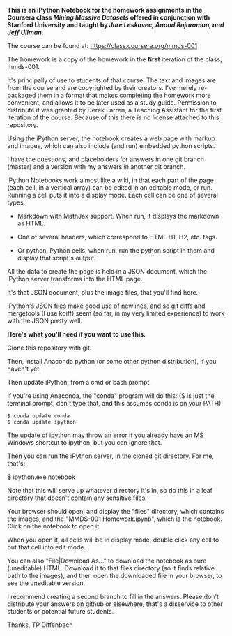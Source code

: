 **This is an iPython Notebook for the homework assignments in the Coursera class *Mining Massive Datasets*
offered in conjunction with Stanford University and taught by *Jure Leskovec, Anand Rajaraman, and Jeff Ullman.***

The course can be found at: https://class.coursera.org/mmds-001

The homework is a copy of the homework in the **first** iteration of the class, mmds-001.

It's principally of use to students of that course. The text and images are from the course and are copyrighted by their creators.
I've merely re-packaged them in a format that makes completing the homework more convenient, and allows it to be later used as a
study guide. Permission to distribute it was granted by Derek Farren, a Teaching Assistant for the first iteration of the course. 
Because of this there is no license attached to this repository.



Using the iPython server, the notebook creates a web page with markup and images, which can also include (and run) embedded python scripts.

I have the questions, and placeholders for answers in one git branch (master) and a version with my answers in another git branch.

iPython Notebooks work almost like a wiki, in that each part of the page (each cell, in a vertical array) can be edited in an editable mode, or run. Running a cell puts it into a display mode. Each cell can be one of several types:

* Markdown with MathJax support. When run, it displays the markdown as HTML.

* One of several headers, which correspond to HTML H1, H2, etc. tags.

* Or python. Python cells, when run, run the python script in them and display that script's output.

All the data to create the page is held in a JSON document, which the iPython server transforms into the HTML page. 

It's that JSON document, plus the image files, that you'll find here.

iPython's JSON files make good use of newlines, and so git diffs and mergetools (I use kdiff) seem (so far, in my very limited experience) to work with the JSON pretty well.


**Here's what you'll need if you want to use this.**

Clone this repository with git.

Then, install Anaconda python (or some other python distribution), if you haven't yet.

Then update iPython, from a cmd or bash prompt. 

If you're using Anaconda, the "conda" program will do this:
($ is just the terminal prompt, don't type that, and this assumes conda is on your PATH):

    $ conda update conda
    $ conda update ipython

The update of ipython may throw an error if you already have an MS Windows shortcut to ipython, but you can ignore that.

Then you can run the iPython server, in the cloned git directory. For me, that's:

   $ ipython.exe notebook

Note that this will serve up whatever directory it's in, so do this in a leaf directory that doesn't contain any sensitive files.

Your browser should open, and display the "files" directory, which contains the images, and the "MMDS-001 Homework.ipynb", which is the notebook. Click on the notebook to open it.

When you open it, all cells will be in display mode, double click any cell to put that cell into edit mode.

You can also "File|Download As..." to download the notebook as pure (uneditable) HTML. Download it to that files directory (so it finds relative path to the images), and then open the downloaded file in your browser, to see the uneditable version.

I recommend creating a second branch to fill in the answers. Please don't distribute your answers on github or elsewhere, that's
a disservice to other students or potential future students.


Thanks,
TP Diffenbach